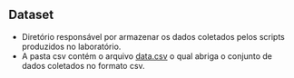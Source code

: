 ## Dataset

- Diretório responsável por armazenar os dados coletados pelos scripts produzidos no laboratório.
- A pasta csv contém o arquivo [data.csv](https://github.com/GabrielLimaDeSouza/lab-experimentacao-software-01/blob/main/scripts/dataset/csv/data.csv) o qual abriga o conjunto de dados coletados no formato csv.
